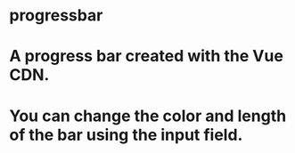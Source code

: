 # progressbar
# A progress bar created with the Vue CDN. 
# You can change the color and length of the bar using the input field.
